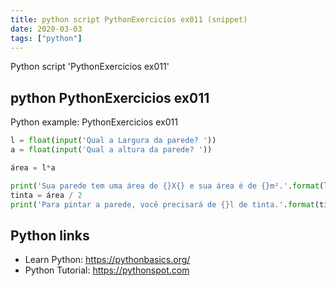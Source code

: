 ```yaml
---
title: python script PythonExercicios ex011 (snippet)
date: 2020-03-03
tags: ["python"]
---
```

Python script 'PythonExercicios ex011'


## python PythonExercicios ex011

Python example: PythonExercicios ex011

```python
l = float(input('Qual a Largura da parede? '))
a = float(input('Qual a altura da parede? '))

área = l*a

print('Sua parede tem uma área de {}X{} e sua área é de {}m².'.format(l, a, área))
tinta = área / 2
print('Para pintar a parede, você precisará de {}l de tinta.'.format(tinta))

```

## Python links

- Learn Python: https://pythonbasics.org/
- Python Tutorial: https://pythonspot.com
